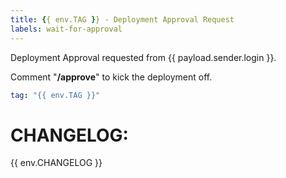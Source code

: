 ```yaml
---
title: {{ env.TAG }} - Deployment Approval Request
labels: wait-for-approval
---
```


Deployment Approval requested from {{ payload.sender.login }}.

Comment "**/approve**" to kick the deployment off.

```yaml
tag: "{{ env.TAG }}"
```

# CHANGELOG:

{{ env.CHANGELOG }}
